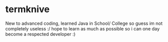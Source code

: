 # termknive
New to advanced coding, learned Java in School/ College so guess im not completely useless :/
hope to learn as much as possible so i can one day become a respected developer :)
